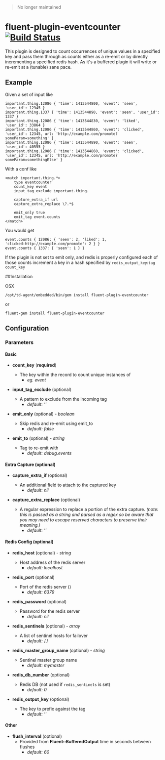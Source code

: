 > No longer maintained

fluent-plugin-eventcounter  [![Build Status](https://travis-ci.org/change/fluent-plugin-eventcounter.svg?branch=master)](https://travis-ci.org/change/fluent-plugin-eventcounter)
==========================

This plugin is designed to count occurrences of unique values in a specified key and pass them through as counts either as a re-emit or by directly incrementing a specified redis hash. As it's a buffered plugin it will write or re-emit at a (tunable) sane pace.

## Example

Given a set of input like

```
important.thing.12086 { 'time': 1413544800, 'event': 'seen', 'user_id': 12345 }
important.thing.1337 { 'time': 1413544890, 'event': 'seen', 'user_id': 1337 }
important.thing.12086 { 'time': 1413544830, 'event': 'liked', 'user_id': 33864 }
important.thing.12086 { 'time': 1413544860, 'event': 'clicked', 'user_id': 12345, url: 'http://example.com/promote?someParam=something' }
important.thing.12086 { 'time': 1413544890, 'event': 'seen', 'user_id': 40555 }
important.thing.12086 { 'time': 1413544860, 'event': 'clicked', 'user_id': 12345, url: 'http://example.com/promote?someParam=somethingElse' }
```

With a conf like

```
<match important.thing.*>
    type eventcounter
    count_key event
    input_tag_exclude important.thing.

    capture_extra_if url
    capture_extra_replace \?.*$

    emit_only true
    emit_tag event.counts
</match>
```

You would get

```
event.counts { 12086: { 'seen': 2, 'liked': 1, 'clicked:http://example.com/promote': 2 } }
event.counts { 1337: { 'seen': 1 } }
```

If the plugin is not set to emit only, and redis is properly configured each of those counts increment a key in a hash specified by `redis_output_key`:`tag` `count_key`

##Installation

OSX

    /opt/td-agent/embedded/bin/gem install fluent-plugin-eventcounter

or

    fluent-gem install fluent-plugin-eventcounter


## Configuration

### Parameters

#### Basic

- **count_key** (**required**)
    - The key within the record to count unique instances of
        - *eg. event*

- **input_tag_exclude** (optional)
    - A pattern to exclude from the incoming tag
        - *default: ''*

- **emit_only** (optional) - *boolean*
    - Skip redis and re-emit using emit_to
        - *default: false*

- **emit_to** (optional) - *string*
    - Tag to re-emit with
        - *default: debug.events*

#### Extra Capture (optional)

- **capture_extra_if** (optional)
    - An additional field to attach to the captured key
        - *default: nil*

- **capture_extra_replace** (optional)
    - A regular expression to replace a portion of the extra capture. *(note: this is passed as a string and parsed as a regex so be aware that you may need to escape reserved characters to preserve their meaning.)*
        - *default: ''*

#### Redis Config (optional)

- **redis_host** (optional) - *string*
    - Host address of the redis server
        - *default: localhost*

- **redis_port** (optional)
    - Port of the redis server ()
        - *default: 6379*

- **redis_password** (optional)
    - Password for the redis server
        - *default: nil*

- **redis_sentinels** (optional) - *array*
    - A list of sentinel hosts for failover
        - *default: `[]`*

- **redis_master_group_name** (optional) - *string*
    - Sentinel master group name
        - *default: mymaster*

- **redis_db_number** (optional)
    - Redis DB (not used if `redis_sentinels` is set)
        - *default: 0*

- **redis_output_key** (optional)
    - The key to prefix against the tag
        - *default: ''*

#### Other

- **flush_interval** (optional)
    - Provided from **Fluent::BufferedOutput** time in seconds between flushes
        - *default: 60*

